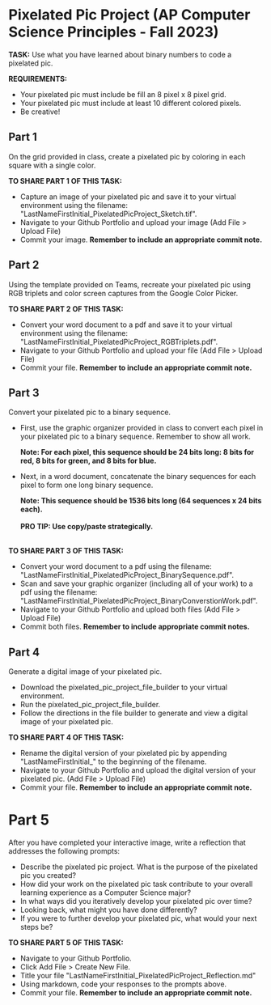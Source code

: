 # Pixelated Pic Project (AP Computer Science Principles - Fall 2023)

**TASK:** Use what you have learned about binary numbers to code a pixelated pic.

**REQUIREMENTS:**

* Your pixelated pic must include be fill an 8 pixel x 8 pixel grid.
* Your pixelated pic must include at least 10 different colored pixels.
* Be creative!

## Part 1

On the grid provided in class, create a pixelated pic by coloring in each square with a single color.

**TO SHARE PART 1 OF THIS TASK:**
* Capture an image of your pixelated pic and save it to your virtual environment using the filename: "LastNameFirstInitial_PixelatedPicProject_Sketch.tif".
* Navigate to your Github Portfolio and upload your image (Add File > Upload File)
* Commit your image. **Remember to include an appropriate commit note.**

## Part 2

Using the template provided on Teams, recreate your pixelated pic using RGB triplets and color screen captures from the Google Color Picker.

**TO SHARE PART 2 OF THIS TASK:**
* Convert your word document to a pdf and save it to your virtual environment using the filename: "LastNameFirstInitial_PixelatedPicProject_RGBTriplets.pdf".
* Navigate to your Github Portfolio and upload your file (Add File > Upload File)
* Commit your file. **Remember to include an appropriate commit note.**

## Part 3

Convert your pixelated pic to a binary sequence.

* First, use the graphic organizer provided in class to convert each pixel in your pixelated pic to a binary sequence. Remember to show all work.

  **Note: For each pixel, this sequence should be 24 bits long: 8 bits for red, 8 bits for green, and 8 bits for blue.<br>**

* Next, in a word document, concatenate the binary sequences for each pixel to form one long binary sequence.

  **Note: This sequence should be 1536 bits long (64 sequences x 24 bits each).<br><br>**
  **PRO TIP: Use copy/paste strategically.<br><br>**

**TO SHARE PART 3 OF THIS TASK:**
* Convert your word document to a pdf using the filename: "LastNameFirstInitial_PixelatedPicProject_BinarySequence.pdf".
* Scan and save your graphic organizer (including all of your work) to a pdf using the filename: "LastNameFirstInitial_PixelatedPicProject_BinaryConverstionWork.pdf".
* Navigate to your Github Portfolio and upload both files (Add File > Upload File)
* Commit both files. **Remember to include appropriate commit notes.**

## Part 4

Generate a digital image of your pixelated pic.

* Download the pixelated_pic_project_file_builder to your virtual environment.
* Run the pixelated_pic_project_file_builder.
* Follow the directions in the file builder to generate and view a digital image of your pixelated pic.

**TO SHARE PART 4 OF THIS TASK:**
* Rename the digital version of your pixelated pic by appending "LastNameFirstInitial_" to the beginning of the filename.
* Navigate to your Github Portfolio and upload the digital version of your pixelated pic. (Add File > Upload File)
* Commit your file. **Remember to include an appropriate commit note.**


# Part 5

After you have completed your interactive image, write a reflection that addresses the following prompts:

* Describe the pixelated pic project.  What is the purpose of the pixelated pic you created?
* How did your work on the pixelated pic task contribute to your overall learning experience as a Computer Science major?
* In what ways did you iteratively develop your pixelated pic over time?
* Looking back, what might you have done differently?
* If you were to further develop your pixelated pic, what would your next steps be?
  
**TO SHARE PART 5 OF THIS TASK:**
* Navigate to your Github Portfolio.
* Click Add File > Create New File.
* Title your file "LastNameFirstInitial_PixelatedPicProject_Reflection.md"
* Using markdown, code your responses to the prompts above.
* Commit your file. **Remember to include an appropriate commit note.**
